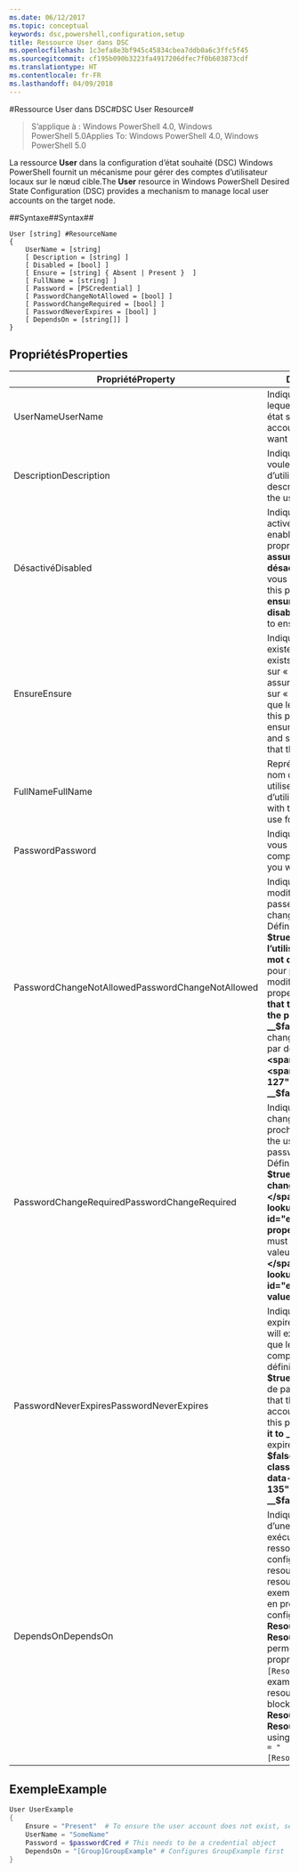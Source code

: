 ```yaml
---
ms.date: 06/12/2017
ms.topic: conceptual
keywords: dsc,powershell,configuration,setup
title: Ressource User dans DSC
ms.openlocfilehash: 1c3efa8e3bf945c45834cbea7ddb0a6c3ffc5f45
ms.sourcegitcommit: cf195b090b3223fa4917206dfec7f0b603873cdf
ms.translationtype: HT
ms.contentlocale: fr-FR
ms.lasthandoff: 04/09/2018
---
```

#<a name="dsc-user-resource"></a><span data-ttu-id="e77e2-103">Ressource User dans DSC#</span><span class="sxs-lookup"><span data-stu-id="e77e2-103">DSC User Resource#</span></span>


><span data-ttu-id="e77e2-104">S’applique à : Windows PowerShell 4.0, Windows PowerShell 5.0</span><span class="sxs-lookup"><span data-stu-id="e77e2-104">Applies To: Windows PowerShell 4.0, Windows PowerShell 5.0</span></span>


<span data-ttu-id="e77e2-105">La ressource __User__ dans la configuration d’état souhaité (DSC) Windows PowerShell fournit un mécanisme pour gérer des comptes d’utilisateur locaux sur le nœud cible.</span><span class="sxs-lookup"><span data-stu-id="e77e2-105">The __User__ resource in Windows PowerShell Desired State Configuration (DSC) provides a mechanism to manage local user accounts on the target node.</span></span>


##<a name="syntax"></a><span data-ttu-id="e77e2-106">Syntaxe##</span><span class="sxs-lookup"><span data-stu-id="e77e2-106">Syntax##</span></span>

```
User [string] #ResourceName
{
    UserName = [string]
    [ Description = [string] ]
    [ Disabled = [bool] ]
    [ Ensure = [string] { Absent | Present }  ]
    [ FullName = [string] ]
    [ Password = [PSCredential] ]
    [ PasswordChangeNotAllowed = [bool] ]
    [ PasswordChangeRequired = [bool] ]
    [ PasswordNeverExpires = [bool] ]
    [ DependsOn = [string[]] ]
}
```

## <a name="properties"></a><span data-ttu-id="e77e2-107">Propriétés</span><span class="sxs-lookup"><span data-stu-id="e77e2-107">Properties</span></span>
|  <span data-ttu-id="e77e2-108">Propriété</span><span class="sxs-lookup"><span data-stu-id="e77e2-108">Property</span></span>  |  <span data-ttu-id="e77e2-109">Description</span><span class="sxs-lookup"><span data-stu-id="e77e2-109">Description</span></span>   |
|---|---|
| <span data-ttu-id="e77e2-110">UserName</span><span class="sxs-lookup"><span data-stu-id="e77e2-110">UserName</span></span>| <span data-ttu-id="e77e2-111">Indique le nom du compte pour lequel vous voulez garantir un état spécifique.</span><span class="sxs-lookup"><span data-stu-id="e77e2-111">Indicates the account name for which you want to ensure a specific state.</span></span>|
| <span data-ttu-id="e77e2-112">Description</span><span class="sxs-lookup"><span data-stu-id="e77e2-112">Description</span></span>| <span data-ttu-id="e77e2-113">Indique la description que vous voulez utiliser pour le compte d’utilisateur.</span><span class="sxs-lookup"><span data-stu-id="e77e2-113">Indicates the description you want to use for the user account.</span></span>|
| <span data-ttu-id="e77e2-114">Désactivé</span><span class="sxs-lookup"><span data-stu-id="e77e2-114">Disabled</span></span>| <span data-ttu-id="e77e2-115">Indique si le compte est activé.</span><span class="sxs-lookup"><span data-stu-id="e77e2-115">Indicates if the account is enabled.</span></span> <span data-ttu-id="e77e2-116">Définissez cette propriété sur __$true__ pour vous assurer que ce compte est désactivé, ou sur __$false__ pour vous assurer qu’il est activé.</span><span class="sxs-lookup"><span data-stu-id="e77e2-116">Set this property to __$true__ to ensure that this account is disabled, and set it to __$false__ to ensure that it is enabled.</span></span>|
| <span data-ttu-id="e77e2-117">Ensure</span><span class="sxs-lookup"><span data-stu-id="e77e2-117">Ensure</span></span>| <span data-ttu-id="e77e2-118">Indique si le compte existe.</span><span class="sxs-lookup"><span data-stu-id="e77e2-118">Indicates if the account exists.</span></span> <span data-ttu-id="e77e2-119">Définissez cette propriété sur « Present » pour vous assurer que le compte existe, ou sur « Absent » pour vous assurer que le compte n’existe pas.</span><span class="sxs-lookup"><span data-stu-id="e77e2-119">Set this property to "Present" to ensure that the account exists, and set it to "Absent" to ensure that the account does not exist.</span></span>|
| <span data-ttu-id="e77e2-120">FullName</span><span class="sxs-lookup"><span data-stu-id="e77e2-120">FullName</span></span>| <span data-ttu-id="e77e2-121">Représente une chaîne avec le nom complet que vous voulez utiliser pour le compte d’utilisateur.</span><span class="sxs-lookup"><span data-stu-id="e77e2-121">Represents a string with the full name you want to use for the user account.</span></span>|
| <span data-ttu-id="e77e2-122">Password</span><span class="sxs-lookup"><span data-stu-id="e77e2-122">Password</span></span>| <span data-ttu-id="e77e2-123">Indique le mot de passe que vous voulez utiliser pour ce compte.</span><span class="sxs-lookup"><span data-stu-id="e77e2-123">Indicates the password you want to use for this account.</span></span> |
| <span data-ttu-id="e77e2-124">PasswordChangeNotAllowed</span><span class="sxs-lookup"><span data-stu-id="e77e2-124">PasswordChangeNotAllowed</span></span>| <span data-ttu-id="e77e2-125">Indique si l’utilisateur peut modifier le mot de passe.</span><span class="sxs-lookup"><span data-stu-id="e77e2-125">Indicates if the user can change the password.</span></span> <span data-ttu-id="e77e2-126">Définissez cette propriété sur __$true__ pour vous assurer que l’utilisateur ne modifie pas le mot de passe, ou sur __$false__ pour permettre à l’utilisateur de modifier le mot de passe.</span><span class="sxs-lookup"><span data-stu-id="e77e2-126">Set this property to __$true__ to ensure that the user cannot change the password, and set it to __$false__ to allow the user to change the password.</span></span> <span data-ttu-id="e77e2-127">La valeur par défaut est __$false__.</span><span class="sxs-lookup"><span data-stu-id="e77e2-127">The default value is __$false__.</span></span>|
| <span data-ttu-id="e77e2-128">PasswordChangeRequired</span><span class="sxs-lookup"><span data-stu-id="e77e2-128">PasswordChangeRequired</span></span>| <span data-ttu-id="e77e2-129">Indique si l’utilisateur doit changer de mot de passe à la prochaine connexion.</span><span class="sxs-lookup"><span data-stu-id="e77e2-129">Indicates if the user must change the password at the next sign in.</span></span> <span data-ttu-id="e77e2-130">Définissez cette propriété sur __$true__ si l’utilisateur doit changer le mot de passe.</span><span class="sxs-lookup"><span data-stu-id="e77e2-130">Set this property to __$true__ if the user must change the password.</span></span> <span data-ttu-id="e77e2-131">La valeur par défaut est __$true__.</span><span class="sxs-lookup"><span data-stu-id="e77e2-131">The default value is __$true__.</span></span>|
| <span data-ttu-id="e77e2-132">PasswordNeverExpires</span><span class="sxs-lookup"><span data-stu-id="e77e2-132">PasswordNeverExpires</span></span>| <span data-ttu-id="e77e2-133">Indique si le mot de passe doit expirer.</span><span class="sxs-lookup"><span data-stu-id="e77e2-133">Indicates if the password will expire.</span></span> <span data-ttu-id="e77e2-134">Pour vous assurer que le mot de passe pour ce compte n’expire jamais, définissez cette propriété sur __$true__, et sur __$false__ si le mot de passe doit expirer.</span><span class="sxs-lookup"><span data-stu-id="e77e2-134">To ensure that the password for this account will never expire, set this property to __$true__, and set it to __$false__ if the password will expire.</span></span> <span data-ttu-id="e77e2-135">La valeur par défaut est __$false__.</span><span class="sxs-lookup"><span data-stu-id="e77e2-135">The default value is __$false__.</span></span>|
| <span data-ttu-id="e77e2-136">DependsOn</span><span class="sxs-lookup"><span data-stu-id="e77e2-136">DependsOn</span></span> | <span data-ttu-id="e77e2-137">Indique que la configuration d’une autre ressource doit être exécutée avant celle de cette ressource.</span><span class="sxs-lookup"><span data-stu-id="e77e2-137">Indicates that the configuration of another resource must run before this resource is configured.</span></span> <span data-ttu-id="e77e2-138">Par exemple, si vous voulez exécuter en premier le bloc de script de configuration de ressource __ResourceName__ de type __ResourceType__, la syntaxe permettant d’utiliser cette propriété est `DependsOn = "[ResourceType]ResourceName"`.</span><span class="sxs-lookup"><span data-stu-id="e77e2-138">For example, if the ID of the resource configuration script block that you want to run first is __ResourceName__ and its type is __ResourceType__, the syntax for using this property is `DependsOn = "[ResourceType]ResourceName"`.</span></span>|

## <a name="example"></a><span data-ttu-id="e77e2-139">Exemple</span><span class="sxs-lookup"><span data-stu-id="e77e2-139">Example</span></span>

```powershell
User UserExample
{
    Ensure = "Present"  # To ensure the user account does not exist, set Ensure to "Absent"
    UserName = "SomeName"
    Password = $passwordCred # This needs to be a credential object
    DependsOn = "[Group]GroupExample" # Configures GroupExample first
}
```